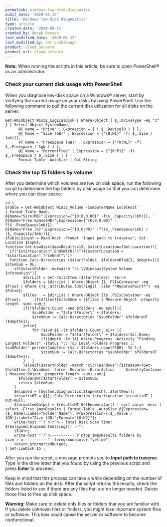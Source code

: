 ```yaml
---
permalink: windows-low-disk-diagnostic
audit_date: '2020-05-12'
title: 'Windows low-disk diagnostics'
type: article
created_date: '2020-05-11'
created_by: Derek Benson
last_modified_date: '2020-05-12'
last_modified_by: Cat Lookabaugh
product: Cloud Servers
product_url: cloud-servers
---
```


**Note:** When running the scripts in this article, be sure to open PowerShell&reg; as an administrator.

### Check your current disk usage with PowerShell

When you diagnose low-disk space on a Windows&reg; server, start by verifying the current usage on your
disks by using PowerShell. Use the following command to pull the current disk utilization for all disks
on the server:

    Get-WmiObject Win32_LogicalDisk | Where-Object { $_.DriveType -eq "3" } | Select-Object SystemName,
          @{ Name = "Drive" ; Expression = { ( $_.DeviceID ) } },
          @{ Name = "Size (GB)" ; Expression = {"{0:N1}" -f( $_.Size / 1gb)}},
          @{ Name = "FreeSpace (GB)" ; Expression = {"{0:N1}" -f( $_.Freespace / 1gb ) } },
          @{ Name = "PercentFree" ; Expression = {"{0:P1}" -f( $_.FreeSpace / $_.Size ) } } |
          Format-Table -AutoSize | Out-String

### Check the top 15 folders by volume

After you determine which volumes are low on disk space, run the following script to determine the top
folders by disk usage so that you can determine where you can clear space:


    cd \
    $Table = Get-WmiObject Win32_Volume -ComputerName LocalHost `
    | Format-Table Name, `
    @{Name="Size(MB)";Expression={"{0:0,0.00}" -f($_.Capacity/1mb)}}, `
    @{Name="Free Space(MB)";Expression={"{0:0,0.00}" -f($_.FreeSpace/1mb)}}, `
    @{Name="Free (%)";Expression={"{0,6:P0}" -f(($_.FreeSpace/1mb) / ($_.Capacity/1mb))}};
    $Table;$input = Read-Host -Prompt 'Input path to traverse'; Set-Location $Input;
    function Get-LowDisk($maxResults=15, $startLocation=(Get-Location)){
      if("$startLocation".EndsWith("\")){$startLocation = "$startLocation".TrimEnd("\")}
      function Calc-Directories ($startFolder, $foldersHT=@{}, $depth=1){    $itemSum = 0L;
        if($startFolder -notmatch "c\:\\Windows|System Volume Information"){
            $dirList = Get-ChildItem ($startFolder) -force
            $folders = $dirList | Where-Object {$_.PSIsContainer -eq $True} | Where {($_.attributes.toString() -like "*ReparsePoint*") -eq $False};
            $files   = $dirList | Where-Object {!$_.PSIsContainer -eq $True};      if($files){$itemSum = ($files | Measure-Object -property length -sum).sum;}
            if(!$folders.Count -and $folders -ne $null){
                $subFolder = "$startFolder\" + $folders;
                $itemSum += Calc-Directories "$subFolder" $foldersHT ($depth+1);
            }else{
                for ($i=0;$i -lt $folders.Count; $i++ ){
                    $subFolder = "$startFolder\" + $folders[$i].Name;
                    if($depth -le 1){ Write-Progress -Activity "Finding Largest Folders" -status ":: Top Level Folders Progress :: $subFolder"-percentComplete ($i / $folders.count*100) -Id 1;}
                    $itemSum += Calc-Directories "$subFolder" $foldersHT ($depth+1);
            }   }
            }elseif($startFolder -match "c\:\\Windows"){$itemsum=(Get-ChildItem C:\Windows -force -Recurse -ErrorAction     SilentlyContinue | Measure-Object -property length -sum).sum;}
          $foldersHT[$startFolder] = $itemSum;
          return $itemSum;
        }
        $elapsed = [System.Diagnostics.Stopwatch]::StartNew();
        $resultsHT = @{}; Calc-Directories $startLocation $resultsHT | Out-Null;
        $formattedOutput = $resultsHT.GetEnumerator() | sort value -desc | select -First $maxResults | Format-Table -AutoSize @{Expression={$_.Name};Label="Folder Name"}, @{Expression={($_.Value / 1GB)};Label="Size (GB)";Format="{0:N2}"};
        write-host "`r`n`r`n-- Total Disk Scan Time: $($elapsed.Elapsed.ToString()) --";
        $Table;
        write-host "`r`n-----------`r`nTop $maxResults folders by size`r`n-----------" -foregroundcolor "yellow";
        return $formattedOutput;
    } Get-LowDisk 15 ;

After you run the script, a message prompts you to **Input path to traverse**. Type in the drive letter 
that you found by using the previous script and press **Enter** to proceed. 

Keep in mind that this process can take a while depending on the number of files and folders on the disk. After
the script returns the results, check the folders listed to see if there are any files that are no longer
needed. Delete those files to free up disk space.

**Warning:** Make sure to delete only files or folders that you are familiar with. If you delete unknown files or
folders, you might lose important system files or software. This loss could cause the server or software to become
nonfunctional.
